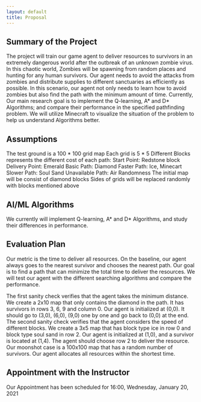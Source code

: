 ```yaml
---
layout: default
title: Proposal
---
```


## Summary of the Project
The project will train our game agent to deliver resources to survivors in an extremely dangerous world after the outbreak of an unknown zombie virus. In this chaotic world, Zombies will be spawning from random places and hunting for any human survivors. Our agent needs to avoid the attacks from zombies and distribute supplies to different sanctuaries as efficiently as possible. In this scenario, our agent not only needs to learn how to avoid zombies but also find the path with the minimum amount of time. Currently, Our main research goal is to implement the Q-learning, A* and D* Algorithms; and compare their performance in the specified pathfinding problem. We will utilize Minecraft to visualize the situation of the problem to help us understand Algorithms better.


## Assumptions
The test ground is a 100 * 100 grid map
Each grid is 5 * 5
Different Blocks represents the different cost of each path:
Start Point: Redstone block
Delivery Point: Emerald
Basic Path: Diamond
Faster Path: Ice, Minecart
Slower Path: Soul Sand
Unavailable Path: Air
Randomness
The initial map will be consist of diamond blocks 
Sides of grids will be replaced randomly with blocks mentioned above


## AI/ML Algorithms
We currently will implement Q-learning, A* and D* Algorithms, and study their differences in performance. 


## Evaluation Plan
Our metric is the time to deliver all resources. On the baseline, our agent always goes to the nearest survivor and chooses the nearest path. Our goal is to find a path that can minimize the total time to deliver the resources. We will test our agent with the different searching algorithms and compare the performance.

The first sanity check verifies that the agent takes the minimum distance. We create a 2x10 map that only contains the diamond in the path. It has survivors in rows 3, 6, 9 and column 0. Our agent is initialized at (0,0). It should go to (3,0), (6,0), (9,0) one by one and go back to (0,0) at the end. The second sanity check verifies that the agent considers the speed of different blocks. We create a 3x5 map that has block type ice in row 0 and block type soul sand in row 2. Our agent is initialized at (1,0), and a survivor is located at (1,4). The agent should choose row 2 to deliver the resource. Our moonshot case is a 100x100 map that has a random number of survivors. Our agent allocates all resources within the shortest time.



## Appointment with the Instructor
Our Appointment has been scheduled for 16:00, Wednesday, January 20, 2021
